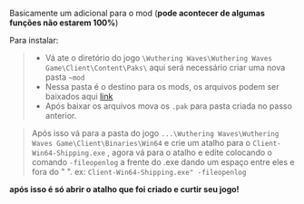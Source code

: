 Basicamente um adicional para o mod (**__pode acontecer de algumas funções não estarem 100%__**)

Para instalar:

> - Vá ate o diretório do jogo  `\Wuthering Waves\Wuthering Waves Game\Client\Content\Paks\` aqui será necessário criar uma nova pasta `~mod`
> - Nessa pasta é o destino para os mods, os arquivos podem ser baixados aqui [link](https://github.com/ryuzeen/WutheringWaves-Tools)
> - Após baixar os arquivos mova os `.pak` para pasta criada no passo anterior.


> Após isso vá para a pasta do jogo `...\Wuthering Waves\Wuthering Waves Game\Client\Binaries\Win64` e crie um atalho para o `Client-Win64-Shipping.exe` , agora vá para o atalho e edite colocando o comando `-fileopenlog` a frente do .exe dando um espaço entre eles e fora do " ".
> ex: `Client-Win64-Shipping.exe" -fileopenlog`

**após isso é só abrir o atalho que foi criado e curtir seu jogo!**
